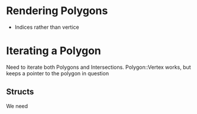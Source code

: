 # Rendering Polygons #
 - Indices rather than vertice


# Iterating a Polygon #
Need to iterate both Polygons and Intersections.
Polygon::Vertex works, but keeps a pointer to the polygon in question

## Structs
We need
